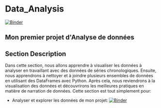 # Data_Analysis
[![Binder](https://mybinder.org/badge_logo.svg)](https://mybinder.org/v2/gh/BachirAbdou/PB_R-el/main?dossierpath=MonProjet%2Findex.ipynb)
## Mon premier projet d'Analyse de données


## Section Description
  
Dans cette section, nous allons apprendre à visualiser les données à analyser en travaillant avec des données de séries chronologiques. Ensuite, nous apprendrons à nettoyer et à joindre plusieurs ensembles de données en utilisant des DataFrames avec Python. Après cela, nous reviendrons à la visualisation des données et découvrirons les meilleures pratiques en matière de narration de données.
Cette section est tout simplement pour:
   * Analyser et explorer les données de mon projet: [![Binder](https://mybinder.org/badge_logo.svg)](https://mybinder.org/v2/gh/BachirAbdou/PB_R-el/PB_R-el?labpath=index.ipynb)


